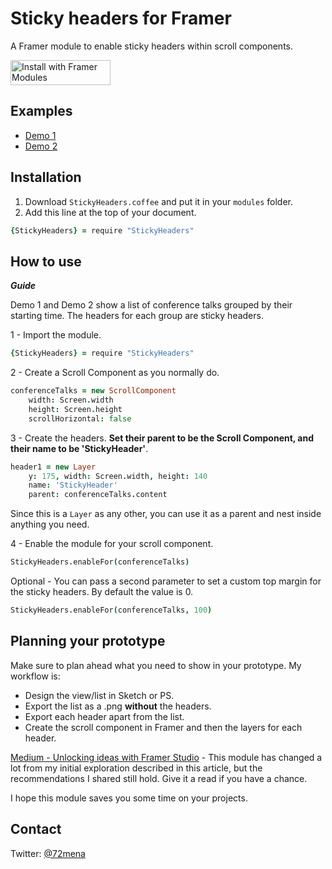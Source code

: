 # Sticky headers for Framer
A Framer module to enable sticky headers within scroll components.

<a href='https://open.framermodules.com/Sticky Headers'>
    <img alt='Install with Framer Modules'
    src='https://www.framermodules.com/assets/badge@2x.png' width='160' height='40' /></a>


## Examples
- [Demo 1](https://framer.cloud/peGYM/)
- [Demo 2](https://framer.cloud/bgIIg/)

## Installation

1. Download `StickyHeaders.coffee` and put it in your `modules` folder.
2. Add this line at the top of your document.
```coffeescript
{StickyHeaders} = require "StickyHeaders"
```

## How to use

***Guide***

Demo 1 and Demo 2 show a list of conference talks grouped by their starting time. The headers for each group are sticky headers.

1 - Import the module.
```coffeescript
{StickyHeaders} = require "StickyHeaders"
```


2 - Create a Scroll Component as you normally do.
```coffeescript
conferenceTalks = new ScrollComponent
	width: Screen.width
	height: Screen.height
	scrollHorizontal: false
```


3 - Create the headers. **Set their parent to be the Scroll Component, and their name to be 'StickyHeader'**.
```coffeescript
header1 = new Layer
	y: 175, width: Screen.width, height: 140
	name: 'StickyHeader'
	parent: conferenceTalks.content
```
Since this is a `Layer` as any other, you can use it as a parent and nest inside anything you need.


4 - Enable the module for your scroll component.
```coffeescript
StickyHeaders.enableFor(conferenceTalks)
```


Optional - You can pass a second parameter to set a custom top margin for the sticky headers. By default the value is 0.
```coffeescript
StickyHeaders.enableFor(conferenceTalks, 100)
```


## Planning your prototype
Make sure to plan ahead what you need to show in your prototype. My workflow is:
- Design the view/list in Sketch or PS.
- Export the list as a .png **without** the headers.
- Export each header apart from the list.
- Create the scroll component in Framer and then the layers for each header.

[Medium - Unlocking ideas with Framer Studio](https://medium.com/@72mena/unlocking-ideas-with-framer-studio-790b5e9c249f) - This module has changed a lot from my initial exploration described in this article, but the recommendations I shared still hold. Give it a read if you have a chance.

I hope this module saves you some time on your projects.

## Contact
Twitter: [@72mena](http://twitter.com/72mena)
